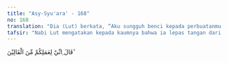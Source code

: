 ```yaml
---
title: "Asy-Syu'ara' - 168"
no: 168
translation: "Dia (Lut) berkata, “Aku sungguh benci kepada perbuatanmu.”"
tafsir: "Nabi Lut mengatakan kepada kaumnya bahwa ia lepas tangan dari perbuatan kaumnya dan sangat benci kepada perbuatan itu. Nabi Lut yakin bahwa ancaman apa pun yang diberikan kaumnya, tidak akan dapat memudaratkannya, karena semuanya itu adalah dari Allah dan atas kehendak-Nya."
---
```


قَالَ ِانِّيْ لِعَمَلِكُمْ مِّنَ الْقَالِيْنَ  ۗ
